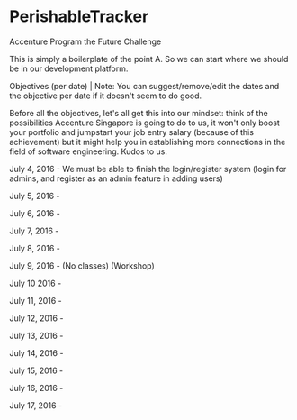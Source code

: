 # PerishableTracker
Accenture Program the Future Challenge

This is simply a boilerplate of the point A.
So we can start where we should be in our development platform.

Objectives (per date) | Note: You can suggest/remove/edit the dates and the objective per date if it doesn't seem to do good.

Before all the objectives, let's all get this into our mindset: think of the possibilities Accenture Singapore is going to do to us,
it won't only boost your portfolio and jumpstart your job entry salary (because of this achievement) but it might help you in
establishing more connections in the field of software engineering. Kudos to us.

July 4, 2016 - We must be able to finish the login/register system (login for admins, and register as an admin feature in adding users) 

July 5, 2016 - 

July 6, 2016 - 

July 7, 2016 - 

July 8, 2016 - 

July 9, 2016 - (No classes) (Workshop)

July 10 2016 - 

July 11, 2016 - 

July 12, 2016 - 

July 13, 2016 -

July 14, 2016 -

July 15, 2016 -

July 16, 2016 - 

July 17, 2016 - 
